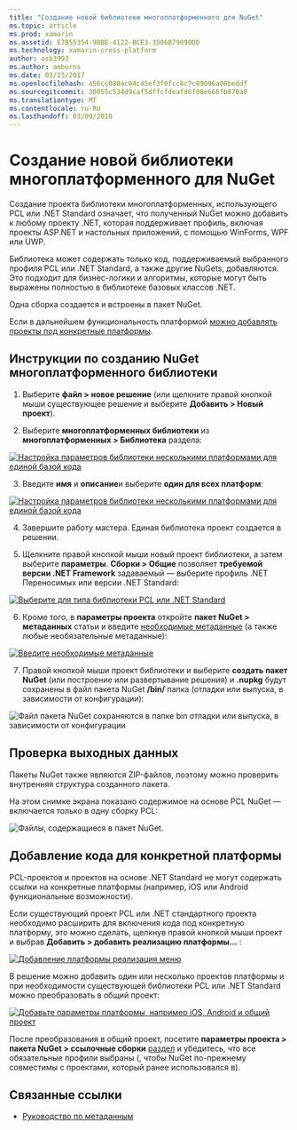 ```yaml
---
title: "Создание новой библиотеки многоплатформенного для NuGet"
ms.topic: article
ms.prod: xamarin
ms.assetid: E7B55354-9BBE-4122-BCE3-3506B79090DD
ms.technology: xamarin-cross-platform
author: asb3993
ms.author: amburns
ms.date: 03/23/2017
ms.openlocfilehash: a56cc080ac04c45ef3f0fcc6c7c89096a08beddf
ms.sourcegitcommit: 30055c534d9caf5dffcfdeafd6f08e666fb870a8
ms.translationtype: MT
ms.contentlocale: ru-RU
ms.lasthandoff: 03/09/2018
---
```

# <a name="creating-a-new-multiplatform-library-for-nuget"></a>Создание новой библиотеки многоплатформенного для NuGet

Создание проекта библиотеки многоплатформенных, использующего PCL или .NET Standard означает, что полученный NuGet можно добавить к любому проекту .NET, которая поддерживает профиль, включая проекты ASP.NET и настольных приложений, с помощью WinForms, WPF или UWP.

Библиотека может содержать только код, поддерживаемый выбранного профиля PCL или .NET Standard, а также другие NuGets, добавляются.
Это подходит для бизнес-логики и алгоритмы, которые могут быть выражены полностью в библиотеке базовых классов .NET.

Одна сборка создается и встроены в пакет NuGet.

Если в дальнейшем функциональность платформой [можно добавлять проекты под конкретные платформы](#add-platforms).

## <a name="steps-to-create-a-multiplatform-library-nuget"></a>Инструкции по созданию NuGet многоплатформенного библиотеки

1. Выберите **файл > новое решение** (или щелкните правой кнопкой мыши существующее решение и выберите **Добавить > Новый проект**).

2. Выберите **многоплатформенных библиотеки** из **многоплатформенных > Библиотека** раздела:

  [![](single-codebase-images/mulitplatform-library-sml.png "Настройка параметров библиотеки несколькими платформами для единой базой кода")](single-codebase-images/mulitplatform-library.png#lightbox)

3. Введите **имя** и **описание**и выберите **один для всех платформ**:

  [![](single-codebase-images/single-configure-sml.png "Настройка параметров библиотеки несколькими платформами для единой базой кода")](single-codebase-images/single-configure.png#lightbox)

4. Завершите работу мастера. Единая библиотека проект создается в решении.

5. Щелкните правой кнопкой мыши новый проект библиотеки, а затем выберите **параметры**. **Сборки > Общие** позволяет **требуемой версии .NET Framework** задаваемый — выберите профиль .NET Переносимых или версии .NET Standard:

  [![](single-codebase-images/single-choose-type-sml.png "Выберите для типа библиотеки PCL или .NET Standard")](single-codebase-images/single-choose-type.png#lightbox)

6. Кроме того, в **параметры проекта** откройте **пакет NuGet > метаданных** статьи и введите [необходимые метаданные](~/cross-platform/app-fundamentals/nuget-multiplatform-libraries/metadata.md) (а также любые необязательные метаданные):

  [![](single-codebase-images/single-metadata-sml.png "Введите необходимые метаданные")](single-codebase-images/single-metadata.png#lightbox)

7. Правой кнопкой мыши проект библиотеки и выберите **создать пакет NuGet** (или построение или развертывание решения) и **.nupkg** будут сохранены в файл пакета NuGet **/bin/** папка (отладки или выпуска, в зависимости от конфигурации):

  ![](single-codebase-images/create-nuget-package.png "Файл пакета NuGet сохраняются в папке bin отладки или выпуска, в зависимости от конфигурации")


## <a name="verifying-the-output"></a>Проверка выходных данных

Пакеты NuGet также являются ZIP-файлов, поэтому можно проверить внутренняя структура созданного пакета.

На этом снимке экрана показано содержимое на основе PCL NuGet — включается только в одну сборку PCL:

![](single-codebase-images/nuget-output.png "Файлы, содержащиеся в пакет NuGet.")

<a name="add-platforms" />

## <a name="adding-platform-specific-code"></a>Добавление кода для конкретной платформы

PCL-проектов и проектов на основе .NET Standard не могут содержать ссылки на конкретные платформы (например, iOS или Android функциональные возможности).

Если существующий проект PCL или .NET стандартного проекта необходимо расширить для включения кода под конкретную платформу, это можно сделать, щелкнув правой кнопкой мыши проект и выбрав **Добавить > добавить реализацию платформы...** :

[![](single-codebase-images/add-later-sml.png "Добавление платформы реализация меню")](single-codebase-images/add-later.png#lightbox)

В решение можно добавить один или несколько проектов платформы и при необходимости существующей библиотеки PCL или .NET Standard можно преобразовать в общий проект:

[![](single-codebase-images/add-later-platforms-sml.png "Добавьте параметры платформы, например iOS, Android и общий проект")](single-codebase-images/add-later-platforms-sml.png#lightbox)

После преобразования в общий проект, посетите **параметры проекта > пакета NuGet > ссылочные сборки**
[раздел](~/cross-platform/app-fundamentals/nuget-multiplatform-libraries/platform-specific.md) и убедитесь, что все обязательные профили выбраны (, чтобы NuGet по-прежнему совместимы с проектами, который ранее использовался в).


## <a name="related-links"></a>Связанные ссылки

- [Руководство по метаданным](~/cross-platform/app-fundamentals/nuget-multiplatform-libraries/metadata.md)
